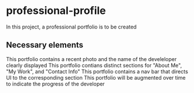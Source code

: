# professional-profile
In this project, a professional portfolio is to be created
## Necessary elements
This portfolio contains a recent photo and the name of the develeloper clearly displayed
This portfolio contians distinct sections for "About Me", "My Work", and "Contact Info"
This portfolio contains a nav bar that directs UI to the corresponding section
This portfolio will be augmented over time to indicate the progress of the developer
